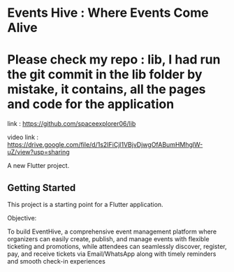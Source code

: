 # Events Hive : Where Events Come Alive


# Please check my repo : lib, I had run the git commit in the lib folder by mistake, it contains, all the pages and code for the application
link : https://github.com/spaceexplorer06/lib

video link : https://drive.google.com/file/d/1s2IFiCjl1VBjvDjwgOfABumHMhglW-uZ/view?usp=sharing

A new Flutter project.

## Getting Started

This project is a starting point for a Flutter application.

Objective:

To build EventHive, a comprehensive event management platform where organizers can easily
create, publish, and manage events with flexible ticketing and promotions, while attendees can
seamlessly discover, register, pay, and receive tickets via Email/WhatsApp along with timely
reminders and smooth check-in experiences
